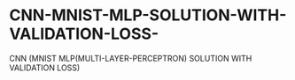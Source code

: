 # CNN-MNIST-MLP-SOLUTION-WITH-VALIDATION-LOSS-
CNN (MNIST MLP(MULTI-LAYER-PERCEPTRON)  SOLUTION WITH VALIDATION  LOSS) 
